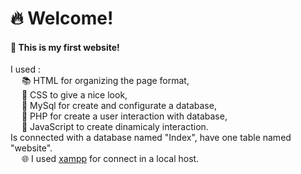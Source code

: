 <h1> 🔥 Welcome!</h1>

#### 🎉 This is my first website! <br>

 I used :<br> 
  📚 HTML for organizing the page format, <br>
  🎨 CSS to give a nice look,  <br>
  📝 MySql for create and configurate a database, <br> 
  🔧 PHP for create a user interaction with database,<br> 
  🔧 JavaScript to create dinamicaly interaction. <br> 
Is connected with a database named "Index", have one table named "website". <br>
  🌐 I used <a href="https://www.apachefriends.org/index.html">xampp</a> for connect in a local host.


